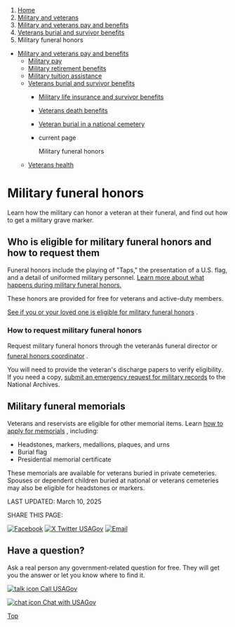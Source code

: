1. [Home](/)
2. [Military and veterans](/military-and-veterans)
3. [Military and veterans pay and benefits](/military-pay-benefits)
4. [Veterans burial and survivor benefits](/burial-survivor-benefits)
5. Military funeral honors

* [Military and veterans pay and benefits](/military-pay-benefits)
  + [Military pay](/military-pay)
  + [Military retirement benefits](/military-pensions)
  + [Military tuition assistance](/military-tuition-assistance)
  + [Veterans burial and survivor benefits](/burial-survivor-benefits)
    - [Military life insurance and survivor benefits](/military-survivor-benefits)
    - [Veterans death benefits](/veterans-death-benefits)
    - [Veteran burial in a national cemetery](/veteran-burial)
    - current page

      Military funeral honors
  + [Veterans health](/veterans-health)

Military funeral honors
=======================

Learn how the military can honor a veteran at their funeral, and find out how to get a military grave marker.

**Who is eligible for military funeral honors and how to request them**
-----------------------------------------------------------------------

Funeral honors include the playing of "Taps," the presentation of a U.S. flag, and a detail of uniformed military personnel.
[Learn more about what happens during military funeral honors.](https://www.militaryonesource.mil/transition-retirement/veterans/what-to-expect-during-military-funeral-honors/)

These honors are provided for free for veterans and active-duty members.

[See if you or your loved one is eligible for military funeral honors](https://www.militaryonesource.mil/transition-retirement/veterans/eligibility/)
.

### **How to request military funeral honors**

Request military funeral honors through the veteranâs funeral director or
[funeral honors coordinator](https://www.militaryonesource.mil/resources/tools/military-funeral-honors-directory/)
.

You will need to provide the veteran's discharge papers to verify eligibility. If you need a copy,
[submit an emergency request for military records](https://download.militaryonesource.mil/12038/MOS/Misc%20Files/mos-mfh-nara-form.pdf)
to the National Archives.

**Military funeral memorials**
------------------------------

Veterans and reservists are eligible for other memorial items. Learn
[how to apply for memorials](https://www.va.gov/burials-memorials/memorial-items/)
, including:

* Headstones, markers, medallions, plaques, and urns
* Burial flag
* Presidential memorial certificate

These memorials are available for veterans buried in private cemeteries. Spouses or dependent children buried at national or veterans cemeteries may also be eligible for headstones or markers.

LAST UPDATED:
March 10, 2025

SHARE THIS PAGE:

[![Facebook](/themes/custom/usagov/images/social-media-icons/Facebook_Icon.svg)](https://www.facebook.com/sharer/sharer.php?u=https://www.usa.gov/military-funeral-honors&v=3)
[![X Twitter USAGov](/themes/custom/usagov/images/social-media-icons/X_Twitter_Icon.svg?version=2)](https://twitter.com/intent/tweet?source=webclient&text=https://www.usa.gov/military-funeral-honors)
[![Email](/themes/custom/usagov/images/social-media-icons/Email_Icon.svg?version=2)](mailto:?subject=https://www.usa.gov/military-funeral-honors)

Have a question?
----------------

Ask a real person any government-related question for free. They will get you the answer or let you know where to find it.

[![talk icon](/themes/custom/usagov/images/ICONS_talk.png)
Call USAGov](/phone)

[![chat icon](/themes/custom/usagov/images/ICONS_chat.png)
Chat with USAGov](/chat)

[Top](#main-content)